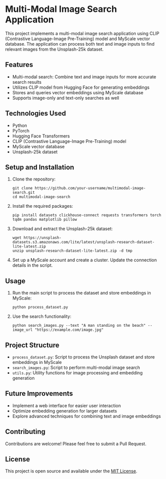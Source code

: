 # Multi-Modal Image Search Application

This project implements a multi-modal image search application using CLIP (Contrastive Language-Image Pre-Training) model and MyScale vector database. The application can process both text and image inputs to find relevant images from the Unsplash-25k dataset.

## Features

- Multi-modal search: Combine text and image inputs for more accurate search results
- Utilizes CLIP model from Hugging Face for generating embeddings
- Stores and queries vector embeddings using MyScale database
- Supports image-only and text-only searches as well

## Technologies Used

- Python
- PyTorch
- Hugging Face Transformers
- CLIP (Contrastive Language-Image Pre-Training) model
- MyScale vector database
- Unsplash-25k dataset

## Setup and Installation

1. Clone the repository:
   ```
   git clone https://github.com/your-username/multimodal-image-search.git
   cd multimodal-image-search
   ```

2. Install the required packages:
   ```
   pip install datasets clickhouse-connect requests transformers torch tqdm pandas matplotlib pillow
   ```

3. Download and extract the Unsplash-25k dataset:
   ```
   wget https://unsplash-datasets.s3.amazonaws.com/lite/latest/unsplash-research-dataset-lite-latest.zip
   unzip unsplash-research-dataset-lite-latest.zip -d tmp
   ```

4. Set up a MyScale account and create a cluster. Update the connection details in the script.

## Usage

1. Run the main script to process the dataset and store embeddings in MyScale:
   ```
   python process_dataset.py
   ```

2. Use the search functionality:
   ```
   python search_images.py --text "A man standing on the beach" --image_url "https://example.com/image.jpg"
   ```

## Project Structure

- `process_dataset.py`: Script to process the Unsplash dataset and store embeddings in MyScale
- `search_images.py`: Script to perform multi-modal image search
- `utils.py`: Utility functions for image processing and embedding generation

## Future Improvements

- Implement a web interface for easier user interaction
- Optimize embedding generation for larger datasets
- Explore advanced techniques for combining text and image embeddings

## Contributing

Contributions are welcome! Please feel free to submit a Pull Request.

## License

This project is open source and available under the [MIT License](LICENSE).
